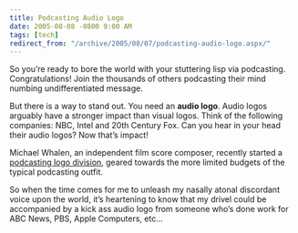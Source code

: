 ```yaml
---
title: Podcasting Audio Logo
date: 2005-08-08 -0800 9:00 AM
tags: [tech]
redirect_from: "/archive/2005/08/07/podcasting-audio-logo.aspx/"
---
```


So you’re ready to bore the world with your stuttering lisp via
podcasting. Congratulations! Join the thousands of others podcasting
their mind numbing undifferentiated message.

But there is a way to stand out. You need an **audio logo**. Audio logos
arguably have a stronger impact than visual logos. Think of the
following companies: NBC, Intel and 20th Century Fox. Can you hear in
your head their audio logos? Now that’s impact!

Michael Whalen, an independent film score composer, recently started a
[podcasting logo division](http://podcastinglogos.com/), geared towards
the more limited budgets of the typical podcasting outfit.

So when the time comes for me to unleash my nasally atonal discordant
voice upon the world, it’s heartening to know that my drivel could be
accompanied by a kick ass audio logo from someone who’s done work for
ABC News, PBS, Apple Computers, etc...


